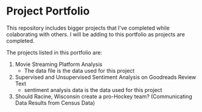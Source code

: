 # Project Portfolio
This repository includes bigger projects that I've completed while colaborating with others. I will be adding to this portfolio as projects are completed.

The projects listed in this portfolio are:
1. Movie Streaming Platform Analysis
   * The data file is the data used for this project
2. Supervised and Unsupervised Sentiment Analysis on Goodreads Review Text
   * sentiment analysis data is the data used for this project
3. Should Racine, Wisconsin create a pro-Hockey team? (Communicating Data Results from Census Data)
